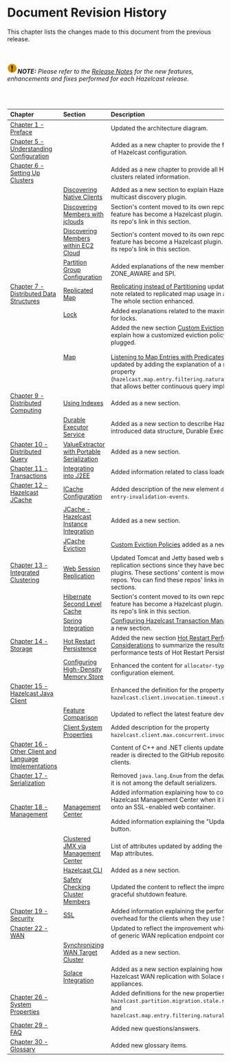 

# Document Revision History

This chapter lists the changes made to this document from the previous release.

<br></br>
![image](images/NoteSmall.jpg)***NOTE:*** *Please refer to the <a href="http://docs.hazelcast.org/docs/release-notes/" target="_blank">Release Notes</a> for the new features, enhancements and fixes performed for each Hazelcast release.*

<br></br>

|Chapter|Section|Description|
|:-------|:-------|:-----------|
|[Chapter 1 - Preface](#preface)||Updated the architecture diagram.|
|[Chapter 5 - Understanding Configuration](#understanding-configuration)||Added as a new chapter to provide the fundamentals of Hazelcast configuration.
|[Chapter 6 - Setting Up Clusters](#setting-up-clusters)||Added as a new chapter to provide all Hazelcast clusters related information.
||[Discovering Native Clients](#discovering-native-clients)|Added as a new section to explain Hazelcast's multicast discovery plugin.
||[Discovering Members with jclouds](#discovering-members-with-jclouds)|Section's content moved to its own repo since this feature has become a Hazelcast plugin. You can find its repo's link in this section.
||[Discovering Members within EC2 Cloud](#discovering-members-within-ec2-cloud)|Section's content moved to its own repo since this feature has become a Hazelcast plugin. You can find its repo's link in this section.
||[Partition Group Configuration](#partition-group-configuration)|Added explanations of the new member group types ZONE_AWARE and SPI.
|[Chapter 7 - Distributed Data Structures](#distributed-data-structures)|[Replicated Map](#replicated-map)|[Replicating instead of Partitioning](#replicating-instead-of-partitioning) updated by adding a note related to replicated map usage in a lite member. The whole section enhanced.
||[Lock](#lock)| Added explanations related to the maximum lease time for locks.
||[Map](#map)| Added the new section [Custom Eviction Policy](#custom-eviction-policy) to explain how a customized eviction policy can be plugged.<br></br>[Listening to Map Entries with Predicates](#listening-to-map-entries-with-predicates) section updated by adding the explanation of a new system property (`hazelcast.map.entry.filtering.natural.event.types`) that allows better continuous query implementations.
|[Chapter 9 - Distributed Computing](#distributed-computing)|[Using Indexes](#using-indexes)| Added as a new section.
||[Durable Executor Service](#durable-executor-service)|Added as a new section to describe Hazelcast's newly introduced data structure, Durable Executor Service.
|[Chapter 10 - Distributed Query](#distributed-query)|[ValueExtractor with Portable Serialization](#valueExtractor-with-portable-serialization)| Added as a new section.
|[Chapter 11 - Transactions](#transactions)|[Integrating into J2EE](#integrating-into-j2ee)| Added information related to class loaders.
|[Chapter 12 - Hazelcast JCache](#hazelcast-jcache)|[ICache Configuration](#icache-configuration)| Added description of the new element `disable-per-entry-invalidation-events`.
||[JCache - Hazelcast Instance Integration](#jcache-hazelcast-instance-integration)| Added as a new section.
||[JCache Eviction](#jcache-eviction)| [Custom Eviction Policies](#custom-eviction-policies) added as a new section.
|[Chapter 13 - Integrated Clustering](#integrated-clustering)|[Web Session Replication](#web-session-replication)| Updated Tomcat and Jetty based web session replication sections since they have become Hazelcast plugins. These sections' content is moved to their own repos. You can find these repos' links in the related sections.
||[Hibernate Second Level Cache](#hibernate-second-level-cache)|Section's content moved to its own repo since this feature has become a Hazelcast plugin. You can find its repo's link in this section.
||[Spring Integration](#spring-integration)|[Configuring Hazelcast Transaction Manager](#configuring-hazelcast-transaction-manager) added as a new section.
|[Chapter 14 - Storage](#storage)|[Hot Restart Persistence](#hot-restart-persistence)|Added the new section [Hot Restart Performance Considerations](#hot-restart-performance-considerations) to summarize the results of performance tests of Hot Restart Persistence.
||[Configuring High-Density Memory Store](#configuring-high-density-memory-store)|Enhanced the content for `allocator-type` configuration element.
|[Chapter 15 - Hazelcast Java Client](#hazelcast-java-client)||Enhanced the definition for the property `hazelcast.client.invocation.timeout.seconds`.
||[Feature Comparison](#hazelcast-clients-feature-comparison)|Updated to reflect the latest feature developments.
||[Client System Properties](#client-system-properties)|Added description for the property `hazelcast.client.max.concurrent.invocations`.
|[Chapter 16 - Other Client and Language Implementations](#other-client-and-language-implementations)||Content of C++ and .NET clients updated so that the reader is directed to the GitHub repositories of these clients.
|[Chapter 17 - Serialization](#serialization)||Removed `java.lang.Enum` from the default types since it is not among the default serializers.
|[Chapter 18 - Management](#management)|[Management Center](#management-center)|Added information explaining how to configure Hazelcast Management Center when it is deployed onto an SSL-enabled web container.<br></br>Added information explaining the "Update License" button.
||[Clustered JMX via Management Center](#clustered-jmx-via-management-center)| List of attributes updated by adding the Replicated Map attributes.
||[Hazelcast CLI](#hazelcast-cli)|Added as a new section.
||[Safety Checking Cluster Members](#safety-checking-cluster-members)|Updated the content to reflect the improvements in graceful shutdown feature.
|[Chapter 19 - Security](#security)|[SSL](#ssl)|Added information explaining the performance overhead for the clients when they use SSL.
|[Chapter 22 - WAN](#wan)||Updated to reflect the improvement which is the ability of generic WAN replication endpoint configurations.
||[Synchronizing WAN Target Cluster](#synchronizing-wan-target-cluster)|Added as a new section.
||[Solace Integration](#solace-integration)|Added as a new section explaining how to integrate Hazelcast WAN replication with Solace messaging appliances.
|[Chapter 26 - System Properties](#system-properties)||Added definitions for the new properties `hazelcast.partition.migration.stale.read.disabled` and `hazelcast.map.entry.filtering.natural.event.types`.|
|[Chapter 29 - FAQ](#frequently-asked-questions)||Added new questions/answers.|
|[Chapter 30 - Glossary](#glossary)||Added new glossary items.|



<br> </br>
